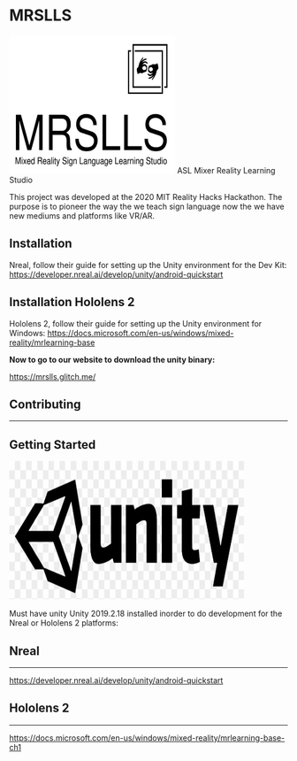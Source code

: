 # MRSLLS
<img src="designs/32.png" height="250" width="300">
ASL Mixer Reality Learning Studio

This project was developed at the 2020 MIT Reality Hacks Hackathon. The purpose is to pioneer the way the we teach sign language now the we have new mediums and platforms like VR/AR.

## Installation 
Nreal, follow their guide for setting up the Unity environment for the Dev Kit:
https://developer.nreal.ai/develop/unity/android-quickstart

## Installation Hololens 2
Hololens 2, follow their guide for setting up the Unity environment for Windows:
https://docs.microsoft.com/en-us/windows/mixed-reality/mrlearning-base

**Now to go to our website to download the unity binary:**

https://mrslls.glitch.me/

## Contributing
***
## Getting Started
<img src="designs/unity-logo.png" height="250" width="425">

Must have unity Unity 2019.2.18 installed inorder to do development for the Nreal or Hololens 2 platforms:

## Nreal
---
https://developer.nreal.ai/develop/unity/android-quickstart


## Hololens 2
---
https://docs.microsoft.com/en-us/windows/mixed-reality/mrlearning-base-ch1

